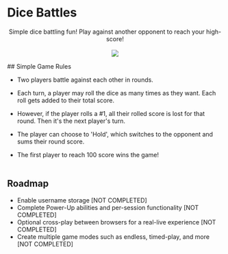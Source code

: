 # Dice Battles

<p align="center">
Simple dice battling fun! Play against another opponent to reach your high-score!
<br><br>
<img src="dice-game-demo.gif">
<br>
</p>
## Simple Game Rules

- Two players battle against each other in rounds.
- Each turn, a player may roll the dice as many times as they want. Each roll gets added to their total score.
- However, if the player rolls a #1, all their rolled score is lost for that round. Then it's the next player's turn.
- The player can choose to 'Hold', which switches to the opponent and sums their round score.

- The first player to reach 100 score wins the game!
<br><br>
## Roadmap

- Enable username storage [NOT COMPLETED]
- Complete Power-Up abilities and per-session functionality [NOT COMPLETED]
- Optional cross-play between browsers for a real-live experience [NOT COMPLETED]
- Create multiple game modes such as endless, timed-play, and more [NOT COMPLETED]
